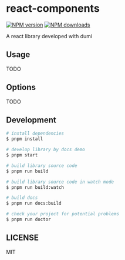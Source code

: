 # react-components

[![NPM version](https://img.shields.io/npm/v/react-components.svg?style=flat)](https://npmjs.org/package/react-components)
[![NPM downloads](http://img.shields.io/npm/dm/react-components.svg?style=flat)](https://npmjs.org/package/react-components)

A react library developed with dumi

## Usage

TODO

## Options

TODO

## Development

```bash
# install dependencies
$ pnpm install

# develop library by docs demo
$ pnpm start

# build library source code
$ pnpm run build

# build library source code in watch mode
$ pnpm run build:watch

# build docs
$ pnpm run docs:build

# check your project for potential problems
$ pnpm run doctor
```

## LICENSE

MIT
